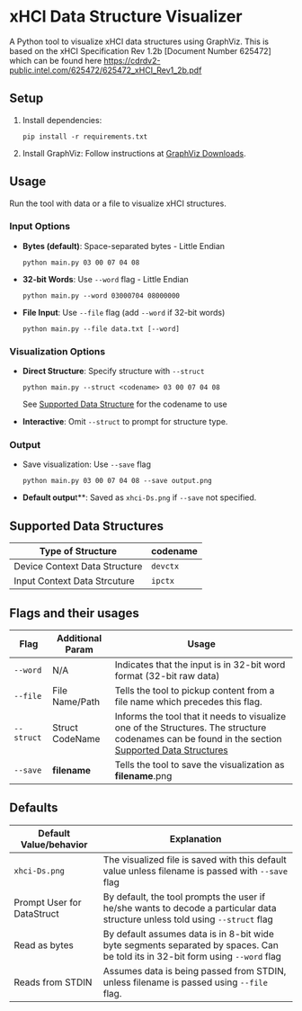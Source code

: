 # xHCI Data Structure Visualizer

A Python tool to visualize xHCI data structures using GraphViz. This is based on the xHCI Specification Rev 1.2b [Document Number 625472] which can be found here <https://cdrdv2-public.intel.com/625472/625472_xHCI_Rev1_2b.pdf>

## Setup

1. Install dependencies:

   ```
   pip install -r requirements.txt
   ```

2. Install GraphViz: Follow instructions at [GraphViz Downloads](https://graphviz.org/download/).

## Usage

Run the tool with data or a file to visualize xHCI structures.

### Input Options

- **Bytes (default)**: Space-separated bytes - Little Endian

  ```
  python main.py 03 00 07 04 08
  ```

- **32-bit Words**: Use `--word` flag  - Little Endian

  ```
  python main.py --word 03000704 08000000
  ```

- **File Input**: Use `--file` flag (add `--word` if 32-bit words)  

  ```
  python main.py --file data.txt [--word]
  ```

### Visualization Options

- **Direct Structure**: Specify structure with `--struct`  

  ```
  python main.py --struct <codename> 03 00 07 04 08
  ```
  See [Supported Data Structure](#supported-data-structures) for the codename to use

- **Interactive**: Omit `--struct` to prompt for structure type.

### Output

- Save visualization: Use `--save` flag  

  ```
  python main.py 03 00 07 04 08 --save output.png
  ```

- **Default outpu**t**: Saved as `xhci-Ds.png` if `--save` not specified.

## Supported Data Structures

| Type of Structure                     | codename |
----------------------------------------|----------|
| Device Context Data Structure         | `devctx` |
| Input Context Data Strcuture          | `ipctx`  |

## Flags and their usages

| Flag            | Additional Param |                                Usage                                       |
------------------|------------------|----------------------------------------------------------------------------|
| `--word`        |        N/A       | Indicates that the input is in 32-bit word format (32-bit raw data)        |
| `--file`        |  File Name/Path  | Tells the tool to pickup content from a file name which precedes this flag.|
| `--struct`      |  Struct CodeName | Informs the tool that it needs to visualize one of the Structures. The structure codenames can be found in the section [Supported Data Structures](#supported-data-structures) |
| `--save`        |   **filename**   | Tells the tool to save the visualization as **filename**.png               |

## Defaults

|  Default Value/behavior   |                                                          Explanation                                                               |
|---------------------------|------------------------------------------------------------------------------------------------------------------------------------|
|      `xhci-Ds.png`        | The visualized file is saved with this default value unless filename is passed with `--save` flag                                  |
|Prompt User for DataStruct | By default, the tool prompts the user if he/she wants to decode a particular data structure unless told using `--struct` flag      |
|     Read as bytes         | By default assumes data is in 8-bit wide byte segments separated by spaces. Can be told its in 32-bit form using `--word` flag     |
|    Reads from STDIN       | Assumes data is being passed from STDIN, unless filename is passed using `--file` flag.                                            |
